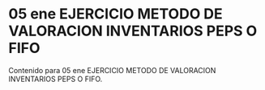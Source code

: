 # 05 ene  EJERCICIO METODO DE VALORACION INVENTARIOS PEPS O FIFO

Contenido para 05 ene  EJERCICIO METODO DE VALORACION INVENTARIOS PEPS O FIFO.